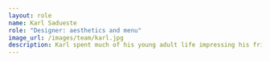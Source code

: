 ```yaml
---
layout: role
name: Karl Sadueste
role: "Designer: aesthetics and menu"
image_url: /images/team/karl.jpg
description: Karl spent much of his young adult life impressing his friends with his well stocked kitchen. In college, he was Wendy and Allison's Fashion Advisor (FA). Frequently, throughout the semester, one could hear the small yelps of 'FA!' coming from Wendy or Allison's room, seeking fashion advice. His love for cooking has created a loving menu for Bobasaur. His boba of choice is a mango slush, no matter the season.
---
```

